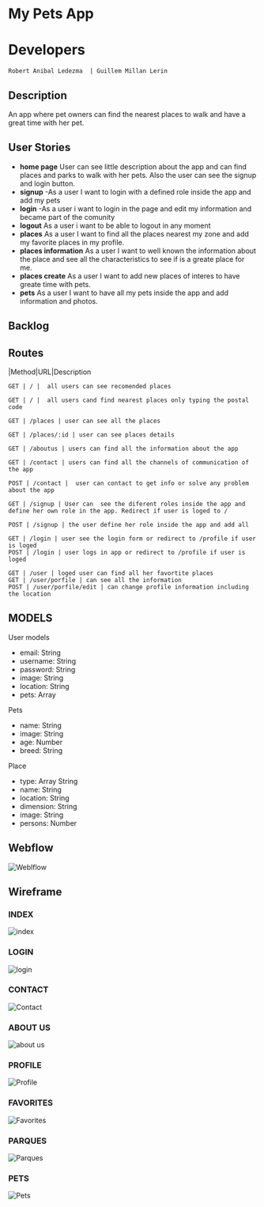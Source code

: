 # My Pets App
# Developers
    Robert Anibal Ledezma  | Guillem Millan Lerin

## Description
  An app where pet owners can find the nearest places to walk and have a great time with her pet. 

## User Stories
- **home page** User can see little description about the app and can find places and parks to walk with her pets. Also the user can see the signup and login button.
- **signup** -As a user I want to login with a defined role inside the app and add my pets
- **login** -As a user i want to login in the page and edit my information and became part of the comunity
- **logout** As a user i want to be able to logout in any moment 
- **places** As a user I want to find all the places nearest my zone and add my favorite places in my profile.
- **places information** As a user I want to well known the information about the place and see all the characteristics to see if is a greate place for me.
- **places create** As a user I want to add new places of interes to have greate time with pets.
- **pets** As a user I want to have all my pets inside the app and add information and photos. 


## Backlog

## Routes
|Method|URL|Description
```
GET | / |  all users can see recomended places

GET | / |  all users cand find nearest places only typing the postal code  
```
```
GET | /places | user can see all the places

GET | /places/:id | user can see places details
```
```
GET | /aboutus | users can find all the information about the app 

GET | /contact | users can find all the channels of communication of the app

POST | /contact |  user can contact to get info or solve any problem about the app
```

```
GET | /signup | User can  see the diferent roles inside the app and define her own role in the app. Redirect if user is loged to /

POST | /signup | the user define her role inside the app and add all
```
```
GET | /login | user see the login form or redirect to /profile if user is loged
POST | /login | user logs in app or redirect to /profile if user is loged
```
```
GET | /user | loged user can find all her favortite places
GET | /user/porfile | can see all the information
POST | /user/porfile/edit | can change profile information including the location
```


## MODELS

User models
- email: String
- username: String
- password: String
- image: String
- location: String
- pets: Array

Pets 
- name: String
- image: String
- age: Number
- breed: String

Place
- type: Array String 
- name: String
- location: String
- dimension: String
- image: String
- persons: Number

## Webflow
![Weblflow](https://raw.githubusercontent.com/guillemmillan/mypetapp/master/wireframe/webflow-MyPetApp-min.png)

## Wireframe

### INDEX
![index](https://raw.githubusercontent.com/guillemmillan/mypetapp/master/wireframe/Index.jpg)

### LOGIN
![login](https://raw.githubusercontent.com/guillemmillan/mypetapp/master/wireframe/Login.jpg)

### CONTACT
![Contact](https://raw.githubusercontent.com/guillemmillan/mypetapp/master/wireframe/CONTACT.jpg)

### ABOUT US
![about us](https://raw.githubusercontent.com/guillemmillan/mypetapp/master/wireframe/About%20Us.jpg)

### PROFILE
![Profile](https://raw.githubusercontent.com/guillemmillan/mypetapp/master/wireframe/Profile.jpg)

### FAVORITES
![Favorites](https://raw.githubusercontent.com/guillemmillan/mypetapp/master/wireframe/favorites.jpg)

### PARQUES 
![Parques](https://raw.githubusercontent.com/guillemmillan/mypetapp/master/wireframe/Parques.jpg)

### PETS
![Pets](https://raw.githubusercontent.com/guillemmillan/mypetapp/master/wireframe/pets.jpg)








